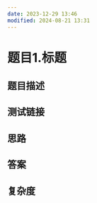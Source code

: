 ```yaml
---
date: 2023-12-29 13:46
modified: 2024-08-21 13:31
---
```


# 题目1.标题

## 题目描述

## 测试链接

## 思路

## 答案

## 复杂度
